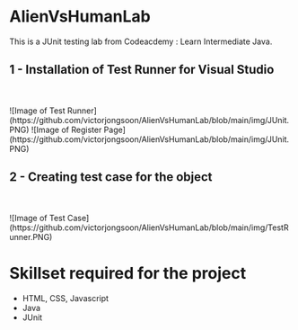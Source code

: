 # AlienVsHumanLab
 This is a JUnit testing lab from Codeacdemy : Learn Intermediate Java.

## 1 - Installation of Test Runner for Visual Studio
<br />
<br />
![Image of Test Runner](https://github.com/victorjongsoon/AlienVsHumanLab/blob/main/img/JUnit.PNG)
![Image of Register Page](https://github.com/victorjongsoon/AlienVsHumanLab/blob/main/img/JUnit.PNG)

## 2 - Creating test case for the object
<br />
<br />
![Image of Test Case](https://github.com/victorjongsoon/AlienVsHumanLab/blob/main/img/TestRunner.PNG)


# Skillset required for  the project
* HTML, CSS, Javascript
* Java
* JUnit
